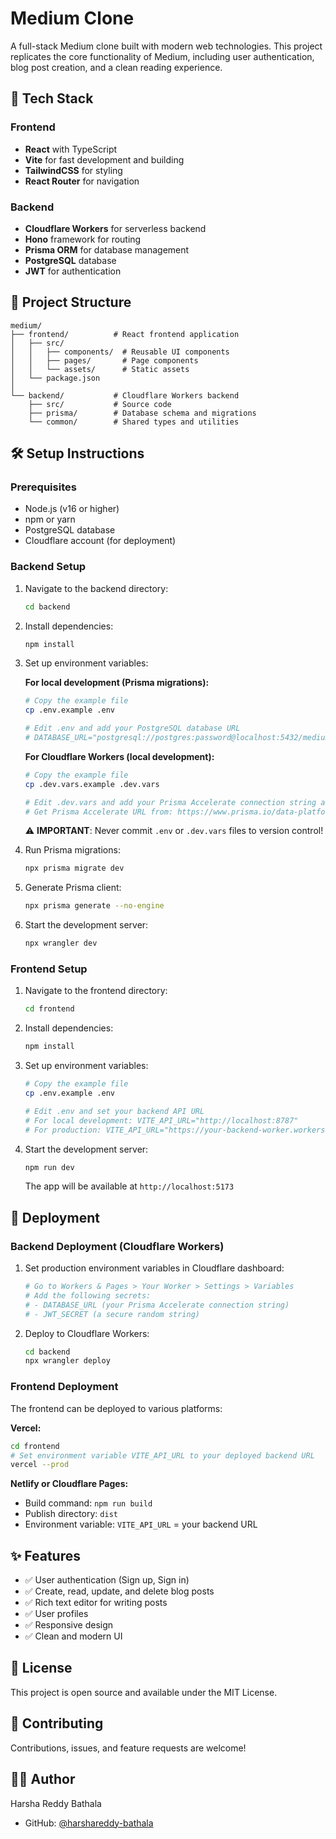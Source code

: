 # Medium Clone

A full-stack Medium clone built with modern web technologies. This project replicates the core functionality of Medium, including user authentication, blog post creation, and a clean reading experience.

## 🚀 Tech Stack

### Frontend
- **React** with TypeScript
- **Vite** for fast development and building
- **TailwindCSS** for styling
- **React Router** for navigation

### Backend
- **Cloudflare Workers** for serverless backend
- **Hono** framework for routing
- **Prisma ORM** for database management
- **PostgreSQL** database
- **JWT** for authentication

## 📁 Project Structure

```
medium/
├── frontend/          # React frontend application
│   ├── src/
│   │   ├── components/  # Reusable UI components
│   │   ├── pages/       # Page components
│   │   └── assets/      # Static assets
│   └── package.json
│
└── backend/           # Cloudflare Workers backend
    ├── src/           # Source code
    ├── prisma/        # Database schema and migrations
    └── common/        # Shared types and utilities
```

## 🛠️ Setup Instructions

### Prerequisites
- Node.js (v16 or higher)
- npm or yarn
- PostgreSQL database
- Cloudflare account (for deployment)

### Backend Setup

1. Navigate to the backend directory:
   ```bash
   cd backend
   ```

2. Install dependencies:
   ```bash
   npm install
   ```

3. Set up environment variables:
   
   **For local development (Prisma migrations):**
   ```bash
   # Copy the example file
   cp .env.example .env
   
   # Edit .env and add your PostgreSQL database URL
   # DATABASE_URL="postgresql://postgres:password@localhost:5432/medium_clone?schema=public"
   ```

   **For Cloudflare Workers (local development):**
   ```bash
   # Copy the example file
   cp .dev.vars.example .dev.vars
   
   # Edit .dev.vars and add your Prisma Accelerate connection string and JWT secret
   # Get Prisma Accelerate URL from: https://www.prisma.io/data-platform
   ```

   ⚠️ **IMPORTANT**: Never commit `.env` or `.dev.vars` files to version control!

4. Run Prisma migrations:
   ```bash
   npx prisma migrate dev
   ```

5. Generate Prisma client:
   ```bash
   npx prisma generate --no-engine
   ```

6. Start the development server:
   ```bash
   npx wrangler dev
   ```

### Frontend Setup

1. Navigate to the frontend directory:
   ```bash
   cd frontend
   ```

2. Install dependencies:
   ```bash
   npm install
   ```

3. Set up environment variables:
   ```bash
   # Copy the example file
   cp .env.example .env
   
   # Edit .env and set your backend API URL
   # For local development: VITE_API_URL="http://localhost:8787"
   # For production: VITE_API_URL="https://your-backend-worker.workers.dev"
   ```

4. Start the development server:
   ```bash
   npm run dev
   ```
   
   The app will be available at `http://localhost:5173`

## 🚀 Deployment

### Backend Deployment (Cloudflare Workers)

1. Set production environment variables in Cloudflare dashboard:
   ```bash
   # Go to Workers & Pages > Your Worker > Settings > Variables
   # Add the following secrets:
   # - DATABASE_URL (your Prisma Accelerate connection string)
   # - JWT_SECRET (a secure random string)
   ```

2. Deploy to Cloudflare Workers:
   ```bash
   cd backend
   npx wrangler deploy
   ```

### Frontend Deployment

The frontend can be deployed to various platforms:

**Vercel:**
```bash
cd frontend
# Set environment variable VITE_API_URL to your deployed backend URL
vercel --prod
```

**Netlify or Cloudflare Pages:**
- Build command: `npm run build`
- Publish directory: `dist`
- Environment variable: `VITE_API_URL` = your backend URL

## ✨ Features

- ✅ User authentication (Sign up, Sign in)
- ✅ Create, read, update, and delete blog posts
- ✅ Rich text editor for writing posts
- ✅ User profiles
- ✅ Responsive design
- ✅ Clean and modern UI

## 📝 License

This project is open source and available under the MIT License.

## 🤝 Contributing

Contributions, issues, and feature requests are welcome!

## 👨‍💻 Author

Harsha Reddy Bathala
- GitHub: [@harshareddy-bathala](https://github.com/harshareddy-bathala)
